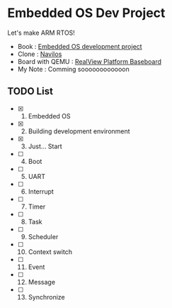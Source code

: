 # Embedded OS Dev Project

Let's make ARM RTOS!
- Book : [Embedded OS development project](https://blog.insightbook.co.kr/2019/12/19/19944/)
- Clone : [Navilos](https://github.com/navilera/Navilos)
- Board with QEMU : [RealView Platform Baseboard](https://developer.arm.com/documentation/dui0417/d/)
- My Note : Comming soooooooooooon

## TODO List
- [X] 1. Embedded OS
- [X] 2. Building development environment
- [X] 3. Just... Start
- [ ] 4. Boot
- [ ] 5. UART
- [ ] 6. Interrupt
- [ ] 7. Timer
- [ ] 8. Task
- [ ] 9. Scheduler
- [ ] 10. Context switch
- [ ] 11. Event
- [ ] 12. Message       
- [ ] 13. Synchronize
